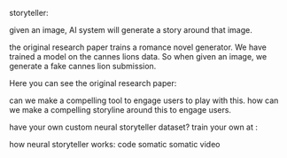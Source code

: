 storyteller:

given an image, AI system will generate a story around that image.

the original research paper trains a romance novel generator.
We have trained a model on the cannes lions data.  So when given an image, we generate a fake cannes lion submission.

Here you can see the original research paper:


can we make a compelling tool to engage users to play with this.
how can we make a compelling storyline around this to engage users.





have your own custom neural storyteller dataset? train your own at :



how neural storyteller works:
code
somatic
somatic video



